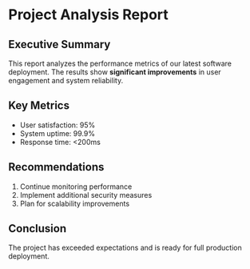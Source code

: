 
# Project Analysis Report

## Executive Summary

This report analyzes the performance metrics of our latest software deployment. 
The results show **significant improvements** in user engagement and system reliability.

## Key Metrics

- User satisfaction: 95%
- System uptime: 99.9%
- Response time: <200ms

## Recommendations

1. Continue monitoring performance
2. Implement additional security measures
3. Plan for scalability improvements

## Conclusion

The project has exceeded expectations and is ready for full production deployment.
